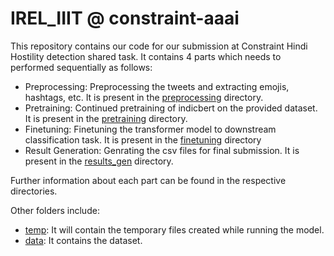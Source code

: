 # IREL_IIIT @ constraint-aaai

This repository contains our code for our submission at Constraint Hindi Hostility detection shared task. It contains 4 parts which needs to performed sequentially as follows:
- Preprocessing: Preprocessing the tweets and extracting emojis, hashtags, etc. It is present in the [preprocessing][1] directory.
- Pretraining: Continued pretraining of indicbert on the provided dataset. It is present in the [pretraining][2] directory.
- Finetuning: Finetuning the transformer model to downstream classification task. It is present in the [finetuning][3] directory
- Result Generation: Genrating the csv files for final submission. It is present in the [results_gen][4] directory.

Further information about each part can be found in the respective directories.

Other folders include:
- [temp][5]: It will contain the temporary files created while running the model.
- [data][6]: It contains the dataset.

[1]: 'preprocessing'
[2]: 'pretraining'
[3]: 'finetuning'
[4]: 'results_gen'
[5]: 'temp'
[6]: 'data'
